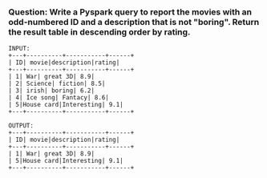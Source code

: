 ### Question: Write a Pyspark query to report the movies with an odd-numbered ID and a description that is not "boring". Return the result table in descending order by rating.
```
INPUT:
+---+----------+-----------+------+
| ID| movie|description|rating|
+---+----------+-----------+------+
| 1| War| great 3D| 8.9|
| 2| Science| fiction| 8.5|
| 3| irish| boring| 6.2|
| 4| Ice song| Fantacy| 8.6|
| 5|House card|Interesting| 9.1|
+---+----------+-----------+------+
```
```
OUTPUT:
+---+----------+-----------+------+
| ID| movie|description|rating|
+---+----------+-----------+------+
| 1| War| great 3D| 8.9|
| 5|House card|Interesting| 9.1|
+---+----------+-----------+------+
```